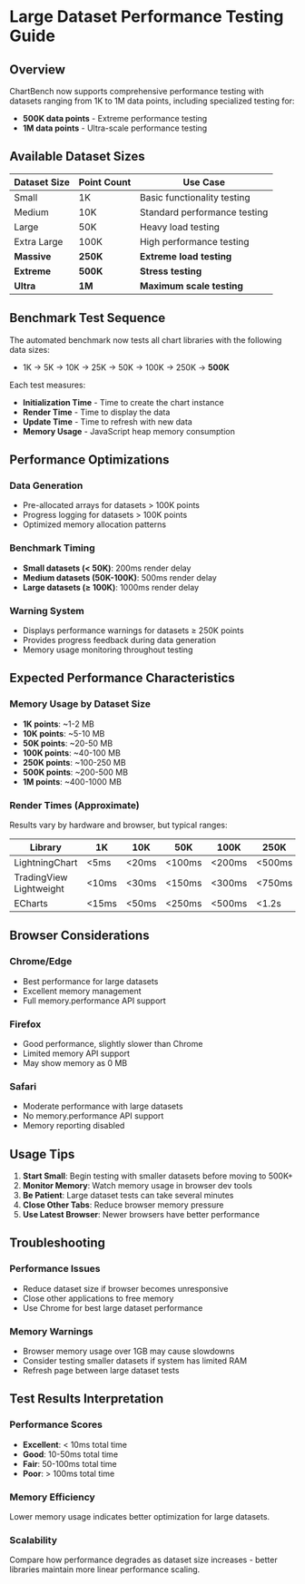 # Large Dataset Performance Testing Guide

## Overview

ChartBench now supports comprehensive performance testing with datasets ranging from 1K to 1M data points, including specialized testing for:

- **500K data points** - Extreme performance testing
- **1M data points** - Ultra-scale performance testing

## Available Dataset Sizes

| Dataset Size | Point Count | Use Case |
|--------------|-------------|----------|
| Small | 1K | Basic functionality testing |
| Medium | 10K | Standard performance testing |
| Large | 50K | Heavy load testing |
| Extra Large | 100K | High performance testing |
| **Massive** | **250K** | **Extreme load testing** |
| **Extreme** | **500K** | **Stress testing** |
| **Ultra** | **1M** | **Maximum scale testing** |

## Benchmark Test Sequence

The automated benchmark now tests all chart libraries with the following data sizes:
- 1K → 5K → 10K → 25K → 50K → 100K → 250K → **500K**

Each test measures:
- **Initialization Time** - Time to create the chart instance
- **Render Time** - Time to display the data
- **Update Time** - Time to refresh with new data
- **Memory Usage** - JavaScript heap memory consumption

## Performance Optimizations

### Data Generation
- Pre-allocated arrays for datasets > 100K points
- Progress logging for datasets > 100K points
- Optimized memory allocation patterns

### Benchmark Timing
- **Small datasets (< 50K)**: 200ms render delay
- **Medium datasets (50K-100K)**: 500ms render delay  
- **Large datasets (≥ 100K)**: 1000ms render delay

### Warning System
- Displays performance warnings for datasets ≥ 250K points
- Provides progress feedback during data generation
- Memory usage monitoring throughout testing

## Expected Performance Characteristics

### Memory Usage by Dataset Size
- **1K points**: ~1-2 MB
- **10K points**: ~5-10 MB
- **50K points**: ~20-50 MB
- **100K points**: ~40-100 MB
- **250K points**: ~100-250 MB
- **500K points**: ~200-500 MB
- **1M points**: ~400-1000 MB

### Render Times (Approximate)
Results vary by hardware and browser, but typical ranges:

| Library | 1K | 10K | 50K | 100K | 250K | 500K |
|---------|----|----|-----|------|------|------|
| LightningChart | <5ms | <20ms | <100ms | <200ms | <500ms | <1s |
| TradingView Lightweight | <10ms | <30ms | <150ms | <300ms | <750ms | <1.5s |
| ECharts | <15ms | <50ms | <250ms | <500ms | <1.2s | <2.5s |

## Browser Considerations

### Chrome/Edge
- Best performance for large datasets
- Excellent memory management
- Full memory.performance API support

### Firefox
- Good performance, slightly slower than Chrome
- Limited memory API support
- May show memory as 0 MB

### Safari
- Moderate performance with large datasets
- No memory.performance API support
- Memory reporting disabled

## Usage Tips

1. **Start Small**: Begin testing with smaller datasets before moving to 500K+
2. **Monitor Memory**: Watch memory usage in browser dev tools
3. **Be Patient**: Large dataset tests can take several minutes
4. **Close Other Tabs**: Reduce browser memory pressure
5. **Use Latest Browser**: Newer browsers have better performance

## Troubleshooting

### Performance Issues
- Reduce dataset size if browser becomes unresponsive
- Close other applications to free memory
- Use Chrome for best large dataset performance

### Memory Warnings
- Browser memory usage over 1GB may cause slowdowns
- Consider testing smaller datasets if system has limited RAM
- Refresh page between large dataset tests

## Test Results Interpretation

### Performance Scores
- **Excellent**: < 10ms total time
- **Good**: 10-50ms total time  
- **Fair**: 50-100ms total time
- **Poor**: > 100ms total time

### Memory Efficiency
Lower memory usage indicates better optimization for large datasets.

### Scalability
Compare how performance degrades as dataset size increases - better libraries maintain more linear performance scaling.
